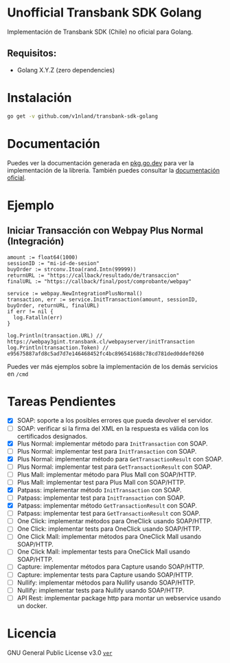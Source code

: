 # Unofficial Transbank SDK Golang

Implementación de Transbank SDK (Chile) no oficial para Golang.

## Requisitos:

-   Golang X.Y.Z (zero dependencies)

# Instalación

```bash
go get -v github.com/v1nland/transbank-sdk-golang
```

# Documentación

Puedes ver la documentación generada en [pkg.go.dev](https://pkg.go.dev/github.com/v1nland/transbank-sdk-golang?tab=doc) para ver la implementación de la librería. También puedes consultar la [documentación oficial](https://www.transbankdevelopers.cl/documentacion/como_empezar).

# Ejemplo

## Iniciar Transacción con Webpay Plus Normal (Integración)

```golang
amount := float64(1000)
sessionID := "mi-id-de-sesion"
buyOrder := strconv.Itoa(rand.Intn(99999))
returnURL := "https://callback/resultado/de/transaccion"
finalURL := "https://callback/final/post/comprobante/webpay"

service := webpay.NewIntegrationPlusNormal()
transaction, err := service.InitTransaction(amount, sessionID, buyOrder, returnURL, finalURL)
if err != nil {
  log.Fatalln(err)
}

log.Println(transaction.URL) // https://webpay3gint.transbank.cl/webpayserver/initTransaction
log.Println(transaction.Token) // e95675887afd8c5ad7d7e146468452fc4bc896541688c78cd781ded0ddef0260
```

Puedes ver más ejemplos sobre la implementación de los demás servicios en `/cmd`

# Tareas Pendientes

-   [x] SOAP: soporte a los posibles errores que pueda devolver el servidor.
-   [ ] SOAP: verificar si la firma del XML en la respuesta es válida con los certificados designados.
-   [x] Plus Normal: implementar método para `InitTransaction` con SOAP.
-   [ ] Plus Normal: implementar test para `InitTransaction` con SOAP.
-   [x] Plus Normal: implementar método para `GetTransactionResult` con SOAP.
-   [ ] Plus Normal: implementar test para `GetTransactionResult` con SOAP.
-   [ ] Plus Mall: implementar método para Plus Mall con SOAP/HTTP.
-   [ ] Plus Mall: implementar test para Plus Mall con SOAP/HTTP.
-   [x] Patpass: implementar método `InitTransaction` con SOAP.
-   [ ] Patpass: implementar test para `InitTransaction` con SOAP.
-   [x] Patpass: implementar método `GetTransactionResult` con SOAP.
-   [ ] Patpass: implementar test para `GetTransactionResult` con SOAP.
-   [ ] One Click: implementar métodos para OneClick usando SOAP/HTTP.
-   [ ] One Click: implementar tests para OneClick usando SOAP/HTTP.
-   [ ] One Click Mall: implementar métodos para OneClick Mall usando SOAP/HTTP.
-   [ ] One Click Mall: implementar tests para OneClick Mall usando SOAP/HTTP.
-   [ ] Capture: implementar métodos para Capture usando SOAP/HTTP.
-   [ ] Capture: implementar tests para Capture usando SOAP/HTTP.
-   [ ] Nullify: implementar métodos para Nullify usando SOAP/HTTP.
-   [ ] Nullify: implementar tests para Nullify usando SOAP/HTTP.
-   [ ] API Rest: implementar package http para montar un webservice usando un docker.

# Licencia

GNU General Public License v3.0 [`ver`](./LICENSE.txt)
